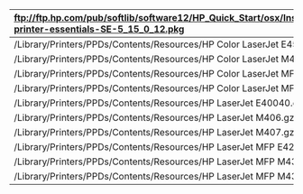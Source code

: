 | ftp://ftp.hp.com/pub/softlib/software12/HP_Quick_Start/osx/Installations/Essentials/hp-printer-essentials-SE-5_15_0_12.pkg |
| :--- |
| /Library/Printers/PPDs/Contents/Resources/HP Color LaserJet E45028.gz |
| /Library/Printers/PPDs/Contents/Resources/HP Color LaserJet M455.gz |
| /Library/Printers/PPDs/Contents/Resources/HP Color LaserJet MFP E47528.gz |
| /Library/Printers/PPDs/Contents/Resources/HP Color LaserJet MFP M480.gz |
| /Library/Printers/PPDs/Contents/Resources/HP LaserJet E40040.gz |
| /Library/Printers/PPDs/Contents/Resources/HP LaserJet M406.gz |
| /Library/Printers/PPDs/Contents/Resources/HP LaserJet M407.gz |
| /Library/Printers/PPDs/Contents/Resources/HP LaserJet MFP E42540.gz |
| /Library/Printers/PPDs/Contents/Resources/HP LaserJet MFP M430.gz |
| /Library/Printers/PPDs/Contents/Resources/HP LaserJet MFP M431.gz |